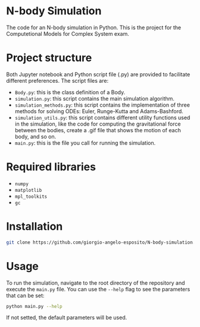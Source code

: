 
# N-body Simulation

The code for an N-body simulation in Python. This is the project for the Computetional Models for Complex System exam.

# Project structure

Both Jupyter notebook and Python script file (.py) are provided to facilitate different preferences.
The script files are:

* `Body.py`: this is the class definition of a Body.
* `simulation.py`: this script contains the main simulation algorithm. 
* `simulation_methods.py`: this script contains the implementation of three methods for solving ODEs: Euler, Runge-Kutta and Adams-Bashford.
* `simulation_utils.py`: this script contains different utility functions used in the simulation, like the code for computing the gravitational force between the bodies, create a .gif file that shows the motion of each body, and so on.
* `main.py`: this is the file you call for running the simulation.

# Required libraries

* `numpy`
* `matplotlib`
* `mpl_toolkits`
* `gc`

# Installation
```bash
git clone https://github.com/giorgio-angelo-esposito/N-body-simulation.git cd N-body-simulation
```

# Usage

To run the simulation, navigate to the root directory of the repository and execute the `main.py` file. You can use the `--help` flag to see the parameters that can be set:

```bash
python main.py --help
```

If not setted, the default parameters will be used.
